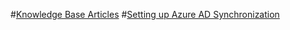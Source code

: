 #[Knowledge Base Articles](intro.md)
#[Setting up Azure AD Synchronization](PM-Setting-Up-Azure-Active-Directory-Sync.md)